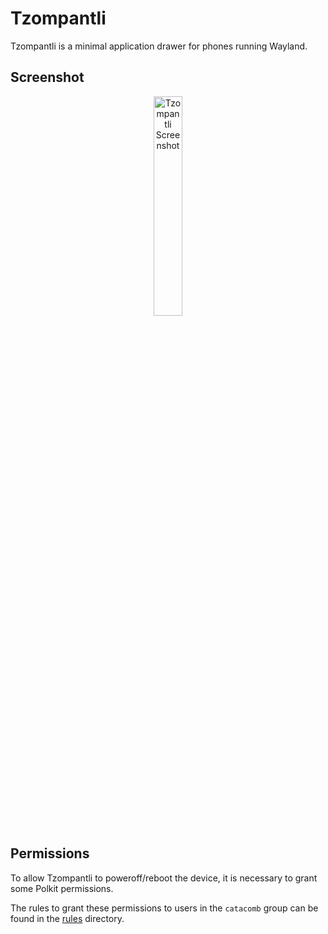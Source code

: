 # Tzompantli

Tzompantli is a minimal application drawer for phones running Wayland.

## Screenshot

<p align="center">
  <img width="30%" alt="Tzompantli Screenshot" src="https://github.com/user-attachments/assets/70ecf6b5-bff8-46f3-9479-be1c0c8038e7" />
</p>

## Permissions

To allow Tzompantli to poweroff/reboot the device, it is necessary to grant some
Polkit permissions.

The rules to grant these permissions to users in the `catacomb` group can be
found in the [rules](./rules) directory.

